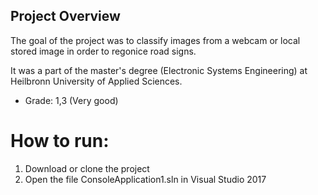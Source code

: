 ## Project Overview
The goal of the project was to classify images from a webcam or local stored image in order to regonice road signs.

It was a part of the master's degree (Electronic Systems Engineering) at Heilbronn University of Applied Sciences.

* Grade: 1,3 (Very good)

# How to run:
 1. Download or clone the project
 2. Open the file ConsoleApplication1.sln in Visual Studio 2017
